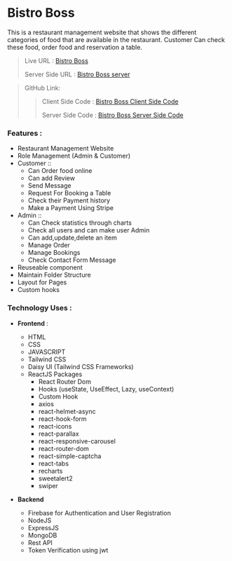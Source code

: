 
# Bistro Boss

This is a restaurant management website that shows the different categories of food that are available in the restaurant. Customer Can check these food, order food and reservation a table.


>
>Live URL : [Bistro Boss](https://bistro-boss-bb644.web.app/)
>
>Server Side URL : [Bistro Boss server](https://bistro-boss-server-sage-five.vercel.app/)

>GitHub Link:
>
>> Client Side Code : [Bistro Boss Client Side Code]()
>>
>> Server Side Code : [Bistro Boss Server Side Code]()


### Features :
- Restaurant Management Website
- Role Management (Admin & Customer)
- Customer :: 
    - Can Order food online 
    - Can add Review
    - Send Message
    - Request For Booking a Table
    - Check their Payment history
    - Make a Payment Using Stripe
- Admin ::
    - Can Check statistics through charts
    - Check all users and can make user Admin
    - Can add,update,delete an item
    - Manage Order
    - Manage Bookings
    - Check Contact Form Message
- Reuseable component
- Maintain Folder Structure
- Layout for Pages
- Custom hooks 


### Technology Uses :
- **Frontend** :
    - HTML 
    - CSS 
    - JAVASCRIPT
    - Tailwind CSS
    - Daisy UI (Tailwind CSS Frameworks)
    - ReactJS Packages
        -  React Router Dom
        -  Hooks (useState, UseEffect, Lazy, useContext)
        -  Custom Hook
        -  axios
        -  react-helmet-async
        -  react-hook-form
        -  react-icons
        -  react-parallax
        -  react-responsive-carousel
        -  react-router-dom
        -  react-simple-captcha
        -  react-tabs
        -  recharts
        -  sweetalert2
        -  swiper
 
- **Backend**
    - Firebase for Authentication and User Registration
    - NodeJS
    - ExpressJS
    - MongoDB
    - Rest API
    - Token Verification using jwt










